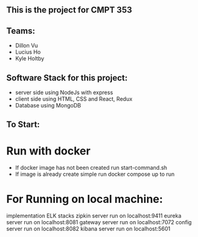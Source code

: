 ## This is the project for CMPT 353

## Teams:

- Dillon Vu
- Lucius Ho
- Kyle Holtby

## Software Stack for this project:

- server side using NodeJs with express
- client side using HTML, CSS and React, Redux
- Database using MongoDB

## To Start:

# Run with docker

- If docker image has not been created run start-command.sh
- If image is already create simple run docker compose up to run

# For Running on local machine:


implementation ELK stacks
zipkin server run on localhost:9411
eureka server run on localhost:8081
gateway server run on localhost:7072
config server run on localhost:8082
kibana server run on localhost:5601
